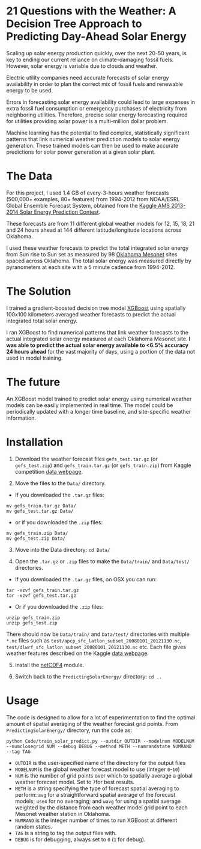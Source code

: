 # 21 Questions with the Weather: A Decision Tree Approach to Predicting Day-Ahead Solar Energy

Scaling up solar energy production quickly, over the next 20-50 years, is key to ending our current reliance on climate-damaging fossil fuels. However, solar energy is variable due to clouds and weather. 

Electric utility companies need accurate forecasts of solar energy availability in order to plan the correct mix of fossil fuels and renewable energy to be used. 

Errors in forecasting solar energy availability could lead to large expenses in extra fossil fuel consumption or emergency purchases of electricity from neighboring utilities. Therefore, precise solar energy forecasting required for utilities providing solar power is a multi-million dollar problem. 

Machine learning has the potential to find complex, statistically significant patterns that link numerical weather prediction models to solar energy generation. These trained models can then be used to make accurate predictions for solar power generation at a given solar plant. 

# The Data
For this project, I used 1.4 GB of every-3-hours weather forecasts (500,000+ examples, 80+ features) from 1994-2012 from NOAA/ESRL Global Ensemble Forecast System, obtained from the [Kaggle AMS 2013-2014 Solar Energy Prediction Contest](https://www.kaggle.com/c/ams-2014-solar-energy-prediction-contest).

These forecasts are from 11 different global weather models for 12, 15, 18, 21 and 24 hours ahead at 144 different latitude/longitude locations across 
Oklahoma. 

I used these weather forecasts to predict the total integrated solar energy from Sun rise to Sun set as measured by 98 [Oklahoma Mesonet](https://www.mesonet.org/) sites spaced across Oklahoma. The total solar energy was measured directly by pyranometers at each site with a 5 minute cadence from 1994-2012. 

# The Solution
I trained a gradient-boosted decision tree model [XGBoost](https://github.com/dmlc/xgboost) using spatially 100x100 kilometers averaged weather forecasts to predict the actual integrated total solar energy. 

I ran XGBoost to find numerical patterns that link weather forecasts to the actual integrated solar energy measured at each Oklahoma Mesonet site. **I was able to predict the actual solar energy available to <6.5% accuracy 24 hours ahead** for the vast majority of days, using a portion of the data not used in model training. 

# The future
An XGBoost model trained to predict solar energy using numerical
weather models can be easily implemented in real time. The model could be periodically updated with a longer time baseline, and site-specific weather information.    

# Installation 
1. Download the weather forecast files `gefs_test.tar.gz` (or `gefs_test.zip`) and `gefs_train.tar.gz` (or `gefs_train.zip`) from Kaggle competition [data webpage](https://www.kaggle.com/c/ams-2014-solar-energy-prediction-contest/data).

2. Move the files to the ``Data/`` directory. 
  * If you downloaded the ``.tar.gz`` files:
  ```
  mv gefs_train.tar.gz Data/
  mv gefs_test.tar.gz Data/ 
  ``` 
  * or if you downloaded the ``.zip`` files:
  ```
  mv gefs_train.zip Data/
  mv gefs_test.zip Data/ 
  ```

3. Move into the Data directory: ``cd Data/``

4. Open the ``.tar.gz`` or ``.zip`` files to make the ``Data/train/`` and ``Data/test/`` directories. 
  * If you downloaded the ``.tar.gz`` files, on OSX you can run:
  ```
  tar -xzvf gefs_train.tar.gz
  tar -xzvf gefs_test.tar.gz
  ``` 
  * Or if you downloaded the ``.zip`` files: 
  ```
  unzip gefs_train.zip
  unzip gefs_test.zip
  ``` 
There should now be ``Data/train/`` and ``Data/test/`` directories with multiple ``*.nc`` files such as ``test/apcp_sfc_latlon_subset_20080101_20121130.nc``, ``test/dlwrf_sfc_latlon_subset_20080101_20121130.nc`` etc. Each file gives weather features described on the Kaggle [data webpage](https://www.kaggle.com/c/ams-2014-solar-energy-prediction-contest/data).

5. Install the [netCDF4](http://unidata.github.io/netcdf4-python/) module. 

6. Switch back to the ``PredictingSolarEnergy/`` directory: ``cd ..``
# Usage

The code is designed to allow for a lot of experimentation to find the optimal amount of spatial averaging of the weather forecast grid points. 
From ``PredictingSolarEnergy/`` directory, run the code as: 
```
python Code/train_solar_predict.py --outdir OUTDIR --modelnum MODELNUM --numclosegrid NUM --debug DEBUG --method METH --numrandstate NUMRAND --tag TAG 
``` 
* ``OUTDIR`` is the user-specified name of the directory for the output files
* ``MODELNUM`` is the global weather forecast model to use (integer ``0``-``10``)
* ``NUM`` is the number of grid points over which to spatially average a global weather forecast model. Set to ``7``for best results. 
* ``METH`` is a string specifying the type of forecast spatial averaging to perform: ``avg`` for a straightforward spatial average of the forecast models;  ``use4`` for no averaging; and ``wavg`` for using a spatial average weighted by the distance from each weather model grid point to each Mesonet weather station in Oklahoma. 
* ``NUMRAND`` is the integer number of times to run XGBoost at different random states. 
* ``TAG`` is a string to tag the output files with. 
* ``DEBUG`` is for debugging, always set to ``0`` (``1`` for debug). 
 